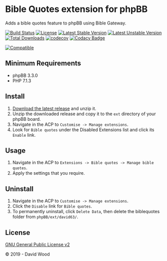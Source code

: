 # Bible Quotes extension for phpBB

Adds a bible quotes feature to phpBB using Bible Gateway.

[![Build Status](https://github.com/david63/biblequotes/workflows/Tests/badge.svg)](https://github.com/phpbb-extensions/david63/biblequotes)
[![License](https://poser.pugx.org/david63/biblequotes/license)](https://packagist.org/packages/david63/biblequotes)
[![Latest Stable Version](https://poser.pugx.org/david63/biblequotes/v/stable)](https://packagist.org/packages/david63/biblequotes)
[![Latest Unstable Version](https://poser.pugx.org/david63/biblequotes/v/unstable)](https://packagist.org/packages/david63/biblequotes)
[![Total Downloads](https://poser.pugx.org/david63/biblequotes/downloads)](https://packagist.org/packages/david63/biblequotes)
[![codecov](https://codecov.io/gh/david63/biblequotes/branch/master/graph/badge.svg?token=D2500PgRex)](https://codecov.io/gh/david63/biblequotes)
[![Codacy Badge](https://api.codacy.com/project/badge/Grade/95919ea30b0043db9a3a158956d83e2b)](https://www.codacy.com/manual/david63/biblequotes?utm_source=github.com&amp;utm_medium=referral&amp;utm_content=david63/biblequotes&amp;utm_campaign=Badge_Grade)

[![Compatible](https://img.shields.io/badge/compatible-phpBB:3.3.x-blue.svg)](https://shields.io/)

## Minimum Requirements
* phpBB 3.3.0
* PHP 7.1.3

## Install
1. [Download the latest release](https://github.com/david63/biblequotes/archive/3.2.zip) and unzip it.
2. Unzip the downloaded release and copy it to the `ext` directory of your phpBB board.
3. Navigate in the ACP to `Customise -> Manage extensions`.
4. Look for `Bible quotes` under the Disabled Extensions list and click its `Enable` link.

## Usage
1. Navigate in the ACP to `Extensions -> Bible quotes -> Manage bible quotes`.
2. Apply the settings that you require.

## Uninstall
1. Navigate in the ACP to `Customise -> Manage extensions`.
2. Click the `Disable` link for `Bible quotes`.
3. To permanently uninstall, click `Delete Data`, then delete the biblequotes folder from `phpBB/ext/david63/`.

## License
[GNU General Public License v2](http://opensource.org/licenses/GPL-2.0)

© 2019 - David Wood